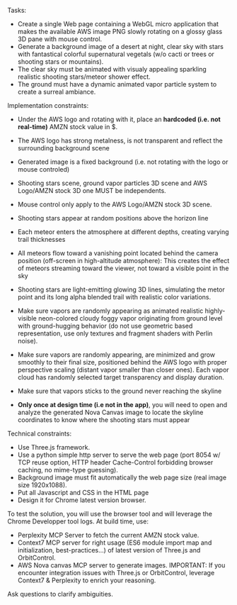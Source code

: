 
Tasks:
- Create a single Web page containing a WebGL micro application that makes the available AWS image PNG slowly rotating on a glossy glass 3D pane with mouse control. 
- Generate a background image of a desert at night, clear sky with stars with fantastical colorful supernatural vegetals (w/o cacti or trees or shooting stars or mountains). 
- The clear sky must be animated with visualy appealing sparkling realistic shooting stars/meteor shower effect. 
- The ground must have a dynamic animated vapor particle system to create a surreal ambiance.

Implementation constraints:
- Under the AWS logo and rotating with it, place an **hardcoded (i.e. not real-time)** AMZN stock value in $.
- The AWS logo has strong metalness, is not transparent and reflect the surrounding background scene
- Generated image is a fixed background (i.e. not rotating with the logo or mouse controled)

- Shooting stars scene, ground vapor particles 3D scene and AWS Logo/AMZN stock 3D one MUST be independents.
- Mouse control only apply to the AWS Logo/AMZN stock 3D scene.
- Shooting stars appear at random positions above the horizon line
- Each meteor enters the atmosphere at different depths, creating varying trail thicknesses
- All meteors flow toward a vanishing point located behind the camera position (off-screen in high-altitude atmosphere): This creates the effect of meteors streaming toward the viewer, not toward a visible point in the sky
- Shooting stars are light-emitting glowing 3D lines, simulating the metor point and its long alpha blended trail with realistic color variations.

- Make sure vapors are randomly appearing as animated realistic highly-visible neon-colored cloudy foggy vapor originating from ground level with ground-hugging behavior (do not use geometric based representation, use only textures and fragment shaders with Perlin noise). 
- Make sure vapors are randomly appearing, are minimized and grow smoothly to their final size, positioned behind the AWS logo with proper perspective scaling (distant vapor smaller than closer ones). Each vapor cloud has randomly selected target transparency and display duration.
- Make sure that vapors sticks to the ground never reaching the skyline
- **Only once at design time (i.e not in the app)**, you will need to open and analyze the generated Nova Canvas image to locate the skyline coordinates to know where the shooting stars must appear

Technical constraints:
- Use Three.js framework. 
- Use a python simple http server to serve the web page (port 8054 w/ TCP reuse option, HTTP header Cache-Control forbidding browser caching, no mime-type guessing). 
- Background image must fit automatically the web page size (real image size 1920x1088). 
- Put all Javascript and CSS in the HTML page
- Design it for Chrome latest version browser.

To test the solution, you will use the browser tool and will leverage the Chrome Developper tool logs. 
At build time, use:
- Perplexity MCP Server to fetch the current AMZN stock value.
- Context7 MCP server for right usage (ES6 module import map and initialization, best-practices...) of latest version of Three.js and OrbitControl.
- AWS Nova canvas MCP server to generate images.
IMPORTANT: If you encounter integration issues with Three.js or OrbitControl, leverage Context7 & Perplexity to enrich your reasoning.

Ask questions to clarify ambiguities.